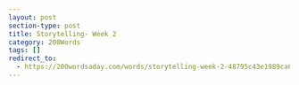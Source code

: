 ```yaml
---
layout: post
section-type: post
title: Storytelling- Week 2
category: 200Words	
tags: []
redirect_to:
  - https://200wordsaday.com/words/storytelling-week-2-48795c43e1989ca66
---
```

